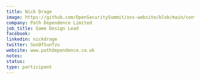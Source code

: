 ```yaml
---
title: Nick Drage
image: https://github.com/OpenSecuritySummit/oss-website/blob/main/content/participant/images/nickdrage.jpeg?raw=true
company: Path Dependence Limited
job_title: Game Design Lead
facebook:
linkedin: nickdrage
twitter: SonOfSunTzu
website: www.pathdependence.co.uk
notes:
status: 
type: participant
---
```

